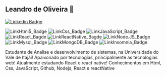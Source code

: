 ## Leandro de Oliveira  👋


[![Linkedin Badge](https://img.shields.io/badge/LinkedIn-0077B5?style=for-the-badge&logo=linkedin&logoColor=white&link=https://www.linkedin.com/in/leandro-oliveira-943335213/)](https://www.linkedin.com/in/leandro-oliveira-943335213/)


![LinkHtml5_Badge](https://img.shields.io/badge/HTML5-E34F26?style=for-the-badge&logo=html5&logoColor=white)
![LinkCss_Badge](https://img.shields.io/badge/CSS-239120?&style=for-the-badge&logo=css3&logoColor=white)
![LinkJavaScript_Badge](https://img.shields.io/badge/JavaScript-F7DF1E?style=for-the-badge&logo=javascript&logoColor=black)
![LinkReact_Bagde](https://img.shields.io/badge/React-20232A?style=for-the-badge&logo=react&logoColor=61DAFB)
![LinkReactNative_Bagde](https://img.shields.io/badge/React_Native-20232A?style=for-the-badge&logo=react&logoColor=61DAFB)
![LinkNode.JS_Badge](https://img.shields.io/badge/Node.js-43853D?style=for-the-badge&logo=node-dot-js&logoColor=white)
![LinkMysql_Badge](https://img.shields.io/badge/MySQL-00000F?style=for-the-badge&logo=mysql&logoColor=white)
![LinkMongoDB_Badge](https://img.shields.io/badge/MongoDB-4EA94B?style=for-the-badge&logo=mongodb&logoColor=white)
![LinkInsomnia_Badge](https://img.shields.io/badge/Insomnia-5849be?style=for-the-badge&logo=Insomnia&logoColor=white)

   Estudante de Analise e desenvolvimento de sistemas, na Universidade do Vale de Itajái! 
   Apaixonado por tecnologias, principalmente as tecnologias web! Atualmente estudando React 
e react native! 
   Conhecimentos em  Html, Css, JavaScript, Github, Nodejs, React e reactNative 
  
<!--
**lehbcOliver/lehbcOliver** is a ✨ _special_ ✨ repository because its `README.md` (this file) appears on your GitHub profile.

Here are some ideas to get you started:

- 🔭 I’m currently working on ...
- 🌱 I’m currently learning ...
- 👯 I’m looking to collaborate on ...
- 🤔 I’m looking for help with ...
- 💬 Ask me about ...
- 📫 How to reach me: ...
- 😄 Pronouns: ...
- ⚡ Fun fact: ...
-->
